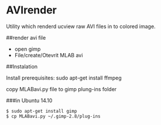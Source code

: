 # AVIrender

Utility which renderd ucview raw AVI files in to colored image. 

##render avi file
* open gimp
* File/create/Otevrit MLAB avi

##Instalation

Install prerequisites: 
    sudo apt-get install ffmpeg

copy MLABavi.py file to gimp plung-ins folder
  
###in Ubuntu 14.10

    $ sudo apt-get install gimp
    $ cp MLABavi.py ~/.gimp-2.8/plug-ins

